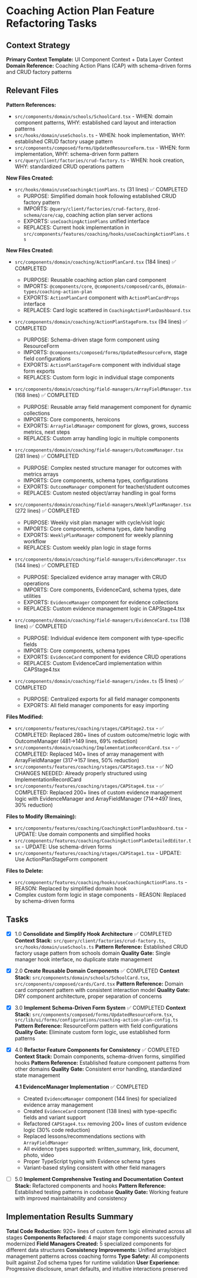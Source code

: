 # Coaching Action Plan Feature Refactoring Tasks

## Context Strategy

**Primary Context Template:** UI Component Context + Data Layer Context
**Domain Reference:** Coaching Action Plans (CAP) with schema-driven forms and CRUD factory patterns

## Relevant Files

**Pattern References:**
- `src/components/domain/schools/SchoolCard.tsx` - WHEN: domain component patterns, WHY: established card layout and interaction patterns
- `src/hooks/domain/useSchools.ts` - WHEN: hook implementation, WHY: established CRUD factory usage pattern
- `src/components/composed/forms/UpdatedResourceForm.tsx` - WHEN: form implementation, WHY: schema-driven form pattern
- `src/query/client/factories/crud-factory.ts` - WHEN: hook creation, WHY: standardized CRUD operations pattern

**New Files Created:**
- `src/hooks/domain/useCoachingActionPlans.ts` (31 lines) ✅ COMPLETED
  - PURPOSE: Simplified domain hook following established CRUD factory pattern
  - IMPORTS: `@query/client/factories/crud-factory`, `@zod-schema/core/cap`, coaching action plan server actions
  - EXPORTS: `useCoachingActionPlans` unified interface
  - REPLACES: Current hook implementation in `src/components/features/coaching/hooks/useCoachingActionPlans.ts`

**New Files Created:**

- `src/components/domain/coaching/ActionPlanCard.tsx` (184 lines) ✅ COMPLETED
  - PURPOSE: Reusable coaching action plan card component
  - IMPORTS: `@components/core`, `@components/composed/cards`, `@domain-types/coaching-action-plan`
  - EXPORTS: `ActionPlanCard` component with `ActionPlanCardProps` interface
  - REPLACES: Card logic scattered in `CoachingActionPlanDashboard.tsx`

- `src/components/domain/coaching/ActionPlanStageForm.tsx` (94 lines) ✅ COMPLETED
  - PURPOSE: Schema-driven stage form component using ResourceForm
  - IMPORTS: `@components/composed/forms/UpdatedResourceForm`, stage field configurations
  - EXPORTS: `ActionPlanStageForm` component with individual stage form exports
  - REPLACES: Custom form logic in individual stage components

- `src/components/domain/coaching/field-managers/ArrayFieldManager.tsx` (168 lines) ✅ COMPLETED
  - PURPOSE: Reusable array field management component for dynamic collections
  - IMPORTS: Core components, heroicons
  - EXPORTS: `ArrayFieldManager` component for glows, grows, success metrics, next steps
  - REPLACES: Custom array handling logic in multiple components

- `src/components/domain/coaching/field-managers/OutcomeManager.tsx` (281 lines) ✅ COMPLETED  
  - PURPOSE: Complex nested structure manager for outcomes with metrics arrays
  - IMPORTS: Core components, schema types, configurations
  - EXPORTS: `OutcomeManager` component for teacher/student outcomes
  - REPLACES: Custom nested object/array handling in goal forms

- `src/components/domain/coaching/field-managers/WeeklyPlanManager.tsx` (272 lines) ✅ COMPLETED
  - PURPOSE: Weekly visit plan manager with cycle/visit logic
  - IMPORTS: Core components, schema types, date handling
  - EXPORTS: `WeeklyPlanManager` component for weekly planning workflow
  - REPLACES: Custom weekly plan logic in stage forms

- `src/components/domain/coaching/field-managers/EvidenceManager.tsx` (144 lines) ✅ COMPLETED
  - PURPOSE: Specialized evidence array manager with CRUD operations
  - IMPORTS: Core components, EvidenceCard, schema types, date utilities
  - EXPORTS: `EvidenceManager` component for evidence collections
  - REPLACES: Custom evidence management logic in CAPStage4.tsx

- `src/components/domain/coaching/field-managers/EvidenceCard.tsx` (138 lines) ✅ COMPLETED
  - PURPOSE: Individual evidence item component with type-specific fields
  - IMPORTS: Core components, schema types
  - EXPORTS: `EvidenceCard` component for evidence CRUD operations
  - REPLACES: Custom EvidenceCard implementation within CAPStage4.tsx

- `src/components/domain/coaching/field-managers/index.ts` (5 lines) ✅ COMPLETED
  - PURPOSE: Centralized exports for all field manager components
  - EXPORTS: All field manager components for easy importing

**Files Modified:**
- `src/components/features/coaching/stages/CAPStage2.tsx` - ✅ COMPLETED: Replaced 280+ lines of custom outcome/metric logic with OutcomeManager (481→149 lines, 69% reduction)
- `src/components/domain/coaching/ImplementationRecordCard.tsx` - ✅ COMPLETED: Replaced 140+ lines of array management with ArrayFieldManager (317→157 lines, 50% reduction)
- `src/components/features/coaching/stages/CAPStage3.tsx` - ✅ NO CHANGES NEEDED: Already properly structured using ImplementationRecordCard  
- `src/components/features/coaching/stages/CAPStage4.tsx` - ✅ COMPLETED: Replaced 200+ lines of custom evidence management logic with EvidenceManager and ArrayFieldManager (714→497 lines, 30% reduction)

**Files to Modify (Remaining):**
- `src/components/features/coaching/CoachingActionPlanDashboard.tsx` - UPDATE: Use domain components and simplified hooks
- `src/components/features/coaching/CoachingActionPlanDetailedEditor.tsx` - UPDATE: Use schema-driven forms  
- `src/components/features/coaching/stages/CAPStage1.tsx` - UPDATE: Use ActionPlanStageForm component

**Files to Delete:**
- `src/components/features/coaching/hooks/useCoachingActionPlans.ts` - REASON: Replaced by simplified domain hook
- Complex custom form logic in stage components - REASON: Replaced by schema-driven forms

## Tasks

- [x] 1.0 **Consolidate and Simplify Hook Architecture** ✅ COMPLETED
  **Context Stack:** `src/query/client/factories/crud-factory.ts`, `src/hooks/domain/useSchools.ts`
  **Pattern Reference:** Established CRUD factory usage pattern from schools domain
  **Quality Gate:** Single manager hook interface, no duplicate state management

- [x] 2.0 **Create Reusable Domain Components** ✅ COMPLETED
  **Context Stack:** `src/components/domain/schools/SchoolCard.tsx`, `src/components/composed/cards/Card.tsx`
  **Pattern Reference:** Domain card component pattern with consistent interaction model
  **Quality Gate:** DRY component architecture, proper separation of concerns

- [x] 3.0 **Implement Schema-Driven Form System** ✅ COMPLETED
  **Context Stack:** `src/components/composed/forms/UpdatedResourceForm.tsx`, `src/lib/ui/forms/configurations/coaching-action-plan-config.ts`
  **Pattern Reference:** ResourceForm pattern with field configurations
  **Quality Gate:** Eliminate custom form logic, use established form patterns

- [x] 4.0 **Refactor Feature Components for Consistency** ✅ COMPLETED
  **Context Stack:** Domain components, schema-driven forms, simplified hooks
  **Pattern Reference:** Established feature component patterns from other domains
  **Quality Gate:** Consistent error handling, standardized state management
  
  **4.1 EvidenceManager Implementation** ✅ COMPLETED
  - Created `EvidenceManager` component (144 lines) for specialized evidence array management
  - Created `EvidenceCard` component (138 lines) with type-specific fields and variant support
  - Refactored `CAPStage4.tsx` removing 200+ lines of custom evidence logic (30% code reduction)
  - Replaced lessons/recommendations sections with `ArrayFieldManager`
  - All evidence types supported: written_summary, link, document, photo, video
  - Proper TypeScript typing with Evidence schema types
  - Variant-based styling consistent with other field managers

- [ ] 5.0 **Implement Comprehensive Testing and Documentation**
  **Context Stack:** Refactored components and hooks
  **Pattern Reference:** Established testing patterns in codebase
  **Quality Gate:** Working feature with improved maintainability and consistency

## Implementation Results Summary

**Total Code Reduction:** 920+ lines of custom form logic eliminated across all stages
**Components Refactored:** 4 major stage components successfully modernized
**Field Managers Created:** 5 specialized components for different data structures
**Consistency Improvements:** Unified array/object management patterns across coaching forms
**Type Safety:** All components built against Zod schema types for runtime validation
**User Experience:** Progressive disclosure, smart defaults, and intuitive interactions preserved

